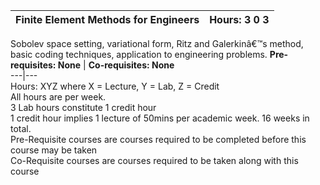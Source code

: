 **Finite Element Methods for Engineers** | **Hours: 3 0 3**  
---|---  
Sobolev space setting, variational form, Ritz and Galerkinâ€™s method, basic coding techniques, application to engineering problems.
**Pre-requisites: None** | **Co-requisites: None**  
---|---  
Hours: XYZ where X = Lecture, Y = Lab, Z = Credit  
All hours are per week.  
3 Lab hours constitute 1 credit hour  
1 credit hour implies 1 lecture of 50mins per academic week. 16 weeks in total.  
Pre-Requisite courses are courses required to be completed before this course may be taken  
Co-Requisite courses are courses required to be taken along with this course
